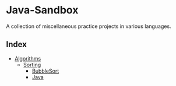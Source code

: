 # Java-Sandbox
A collection of miscellaneous practice projects in various languages.

## Index
* [Algorithms](Algorithms)
  * [Sorting](Algorithms/Sorting)
    * [BubbleSort](Algorithms/Sorting/BubbleSort)
     * [Java](Algorithms/Sorting/BubbleSort/BubbleSort.java)
